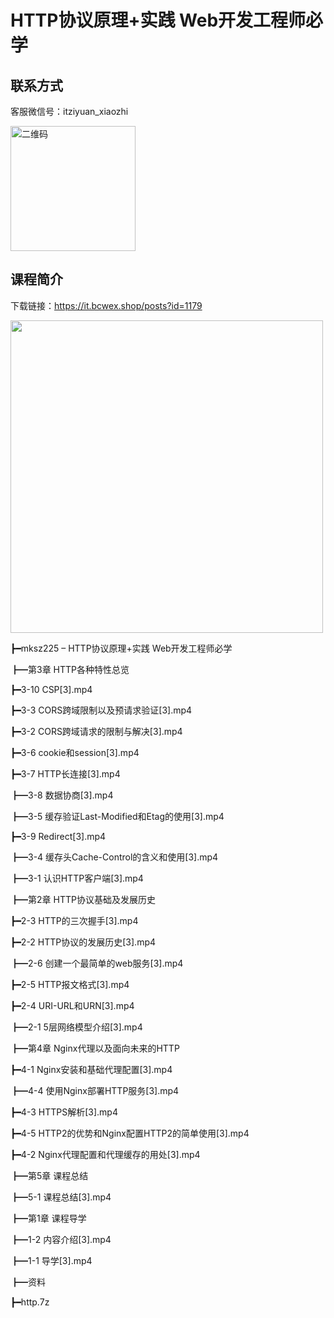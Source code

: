 # HTTP协议原理+实践 Web开发工程师必学

## 联系方式

客服微信号：itziyuan_xiaozhi

<img src="https://ziyuanyun.oss-cn-guangzhou.aliyuncs.com/common/20240614073449/666b82192834a.jpg" width="200" height="200" alt="二维码">

## 课程简介

下载链接：https://it.bcwex.shop/posts?id=1179

<img src="https://ziyuanyun.oss-cn-guangzhou.aliyuncs.com/yun/20240515153632/664466002f791.jpg" width="500" alt="">

  ┣━mksz225 &#8211; HTTP协议原理+实践 Web开发工程师必学

 ┣━第3章 HTTP各种特性总览

 ┣━3-10 CSP[3].mp4

 ┣━3-3 CORS跨域限制以及预请求验证[3].mp4

 ┣━3-2 CORS跨域请求的限制与解决[3].mp4

 ┣━3-6 cookie和session[3].mp4

 ┣━3-7 HTTP长连接[3].mp4

 ┣━3-8 数据协商[3].mp4

 ┣━3-5 缓存验证Last-Modified和Etag的使用[3].mp4

 ┣━3-9 Redirect[3].mp4

 ┣━3-4 缓存头Cache-Control的含义和使用[3].mp4

 ┣━3-1 认识HTTP客户端[3].mp4

 ┣━第2章 HTTP协议基础及发展历史

 ┣━2-3 HTTP的三次握手[3].mp4

 ┣━2-2 HTTP协议的发展历史[3].mp4

 ┣━2-6 创建一个最简单的web服务[3].mp4

 ┣━2-5 HTTP报文格式[3].mp4

 ┣━2-4 URI-URL和URN[3].mp4

 ┣━2-1 5层网络模型介绍[3].mp4

 ┣━第4章 Nginx代理以及面向未来的HTTP

 ┣━4-1 Nginx安装和基础代理配置[3].mp4

 ┣━4-4 使用Nginx部署HTTP服务[3].mp4

 ┣━4-3 HTTPS解析[3].mp4

 ┣━4-5 HTTP2的优势和Nginx配置HTTP2的简单使用[3].mp4

 ┣━4-2 Nginx代理配置和代理缓存的用处[3].mp4

 ┣━第5章 课程总结

 ┣━5-1 课程总结[3].mp4

 ┣━第1章 课程导学

 ┣━1-2 内容介绍[3].mp4

 ┣━1-1 导学[3].mp4

 ┣━资料

 ┣━http.7z

  